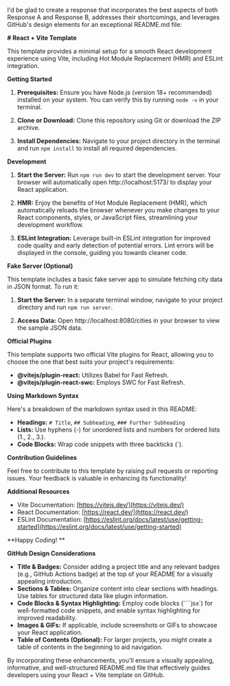 I'd be glad to create a response that incorporates the best aspects of both Response A and Response B, addresses their shortcomings, and leverages GitHub's design elements for an exceptional README.md file:

**# React + Vite Template**

This template provides a minimal setup for a smooth React development experience using Vite, including Hot Module Replacement (HMR) and ESLint integration.

**Getting Started**

1. **Prerequisites:** Ensure you have Node.js (version 18+ recommended) installed on your system. You can verify this by running `node -v` in your terminal.

2. **Clone or Download:** Clone this repository using Git or download the ZIP archive.

3. **Install Dependencies:** Navigate to your project directory in the terminal and run `npm install` to install all required dependencies.

**Development**

1. **Start the Server:** Run `npm run dev` to start the development server. Your browser will automatically open http://localhost:5173/ to display your React application.

2. **HMR:** Enjoy the benefits of Hot Module Replacement (HMR), which automatically reloads the browser whenever you make changes to your React components, styles, or JavaScript files, streamlining your development workflow.

3. **ESLint Integration:** Leverage built-in ESLint integration for improved code quality and early detection of potential errors. Lint errors will be displayed in the console, guiding you towards cleaner code.

**Fake Server (Optional)**

This template includes a basic fake server app to simulate fetching city data in JSON format. To run it:

1. **Start the Server:** In a separate terminal window, navigate to your project directory and run `npm run server`.

2. **Access Data:** Open http://localhost:8080/cities in your browser to view the sample JSON data.

**Official Plugins**

This template supports two official Vite plugins for React, allowing you to choose the one that best suits your project's requirements:

- **@vitejs/plugin-react:** Utilizes Babel for Fast Refresh.
- **@vitejs/plugin-react-swc:** Employs SWC for Fast Refresh.

**Using Markdown Syntax**

Here's a breakdown of the markdown syntax used in this README:

- **Headings:** `# Title`, `## Subheading`, `### Further Subheading`
- **Lists:** Use hyphens (-) for unordered lists and numbers for ordered lists (1., 2., 3.).
- **Code Blocks:** Wrap code snippets with three backticks (`).

**Contribution Guidelines**

Feel free to contribute to this template by raising pull requests or reporting issues. Your feedback is valuable in enhancing its functionality!

**Additional Resources**

- Vite Documentation: [https://vitejs.dev/](https://vitejs.dev/)
- React Documentation: [https://react.dev/](https://react.dev/)
- ESLint Documentation: [https://eslint.org/docs/latest/use/getting-started](https://eslint.org/docs/latest/use/getting-started)

**Happy Coding! **

**GitHub Design Considerations**

- **Title & Badges:** Consider adding a project title and any relevant badges (e.g., GitHub Actions badge) at the top of your README for a visually appealing introduction.
- **Sections & Tables:** Organize content into clear sections with headings. Use tables for structured data like plugin information.
- **Code Blocks & Syntax Highlighting:** Employ code blocks (````jsx`) for well-formatted code snippets, and enable syntax highlighting for improved readability.
- **Images & GIFs:** If applicable, include screenshots or GIFs to showcase your React application.
- **Table of Contents (Optional):** For larger projects, you might create a table of contents in the beginning to aid navigation.

By incorporating these enhancements, you'll ensure a visually appealing, informative, and well-structured README.md file that effectively guides developers using your React + Vite template on GitHub.
